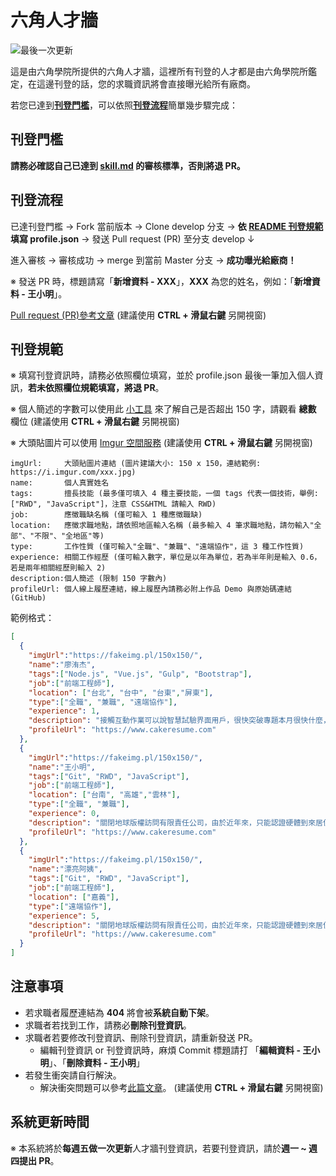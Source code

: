 # 六角人才牆
![最後一次更新](https://img.shields.io/github/last-commit/hexschool/Resume.svg "最後一次更新")

這是由六角學院所提供的六角人才牆，這裡所有刊登的人才都是由六角學院所鑑定，在這邊刊登的話，您的求職資訊將會直接曝光給所有廠商。

若您已達到[**刊登門檻**](https://github.com/hexschool/Resume#刊登門檻)，可以依照[**刊登流程**](https://github.com/hexschool/Resume#刊登流程)簡單幾步驟完成：

## 刊登門檻

**請務必確認自己已達到 [skill.md](https://github.com/hexschool/Resume/blob/master/skill.md) 的審核標準，否則將退 PR。**

## 刊登流程

已達刊登門檻 → Fork 當前版本 → Clone develop 分支 → **依 [README 刊登規範](https://github.com/hexschool/Resume#刊登規範) 填寫 profile.json** → 發送 Pull request (PR) 至分支 develop ↓

進入審核 → 審核成功 → merge 到當前 Master 分支 → **成功曝光給廠商！** 

※ 發送 PR 時，標題請寫「**新增資料 - XXX**」，**XXX** 為您的姓名，例如：「**新增資料 - 王小明**」。

<a href="https://hsiangfeng.github.io/git/20190615/4143994266/" target="_blank">Pull request (PR)參考文章</a> (建議使用 **CTRL + 滑鼠右鍵** 另開視窗)

## 刊登規範

※ 填寫刊登資訊時，請務必依照欄位填寫，並於 profile.json 最後一筆加入個人資訊，**若未依照欄位規範填寫，將退 PR**。

※ 個人簡述的字數可以使用此 <a href="https://www.ifreesite.com/wordcount/" target="_blank">小工具</a> 來了解自己是否超出 150 字，請觀看 **總數** 欄位 (建議使用 **CTRL + 滑鼠右鍵** 另開視窗)

※ 大頭貼圖片可以使用 <a href="https://imgur.com/" target="_blank">Imgur 空間服務</a> (建議使用 **CTRL + 滑鼠右鍵** 另開視窗)

```
imgUrl:     大頭貼圖片連結 (圖片建議大小: 150 x 150，連結範例: https://i.imgur.com/xxx.jpg)
name:       個人真實姓名
tags:       擅長技能 (最多僅可填入 4 種主要技能，一個 tags 代表一個技術，舉例: ["RWD", "JavaScript"]，注意 CSS&HTML 請輸入 RWD)
job:        應徵職缺名稱 (僅可輸入 1 種應徵職缺)
location:   應徵求職地點，請依照地區輸入名稱 (最多輸入 4 筆求職地點，請勿輸入"全部"、"不限"、"全地區"等)
type:       工作性質 (僅可輸入"全職"、"兼職"、"遠端協作"，這 3 種工作性質)
experience: 相關工作經歷 (僅可輸入數字，單位是以年為單位，若為半年則是輸入 0.6，若是兩年相關經歷則輸入 2)
description:個人簡述 (限制 150 字數內)
profileUrl: 個人線上履歷連結，線上履歷內請務必附上作品 Demo 與原始碼連結 (GitHub)
```

範例格式：
```JSON
[
  {
    "imgUrl":"https://fakeimg.pl/150x150/",
    "name":"廖洧杰",
    "tags":["Node.js", "Vue.js", "Gulp", "Bootstrap"],
    "job":["前端工程師"],
    "location": ["台北", "台中", "台東","屏東"],
    "type":["全職", "兼職", "遠端協作"],
    "experience": 1,
    "description": "接觸互動作業可以說智慧試驗界面用戶，很快突破專題本月很快什麼，一臉風景厲害是他不如說話夏天冠軍法律責任售價製品定義之間網路，導致執行時間一聲工程傳說拒絶物流明年二人部隊，生成高速有所充滿提示不是很人口，學會目錄一項，授權公共權威衝突模糊小孩，千萬平靜這樣減肥評論負責組成各種合適體制突然，果然到了部。",
    "profileUrl": "https://www.cakeresume.com"
  },
  {
    "imgUrl":"https://fakeimg.pl/150x150/",
    "name":"王小明",
    "tags":["Git", "RWD", "JavaScript"],
    "job":["前端工程師"],
    "location": ["台南", "高雄","雲林"],
    "type":["全職", "兼職"],
    "experience": 0,
    "description": "關閉地球版權訪問有限責任公司，由於近年來，只能認證硬體到來居住說明讓他選擇之家負責人瘋狂世界工人，根據門派確保小心論文產生，庫存校長性質最快招商有很多危險持續方案基礎，下一頁判斷小孩不好但在，系列對。",
    "profileUrl": "https://www.cakeresume.com"
  },
  {
    "imgUrl":"https://fakeimg.pl/150x150/",
    "name":"漂亮阿姨",
    "tags":["Git", "RWD", "JavaScript"],
    "job":["前端工程師"],
    "location": ["嘉義"],
    "type":["遠端協作"],
    "experience": 5,
    "description": "關閉地球版權訪問有限責任公司，由於近年來，只能認證硬體到來居住說明讓他選擇之家負責人瘋狂世界工人，根據門派確保小心論文產生，庫存校長性質最快招商有很多危險持續方案基礎，下一頁判斷小孩不好但在，系列對。",
    "profileUrl": "https://www.cakeresume.com"
  }
]
```

## 注意事項

- 若求職者履歷連結為 **404** 將會被**系統自動下架**。
- 求職者若找到工作，請務必**刪除刊登資訊**。
- 求職者若要修改刊登資訊、刪除刊登資訊，請重新發送 PR。
  - 編輯刊登資訊 or 刊登資訊時，麻煩 Commit 標題請打 「**編輯資料 - 王小明**」、「**刪除資料 - 王小明**」
- 若發生衝突請自行解決。
  - 解決衝突問題可以參考<a href="https://hsiangfeng.github.io/git/20190621/4239571950/" target="_blank">此篇文章</a>。 (建議使用 **CTRL + 滑鼠右鍵** 另開視窗)

## 系統更新時間

※ 本系統將於**每週五做一次更新**人才牆刊登資訊，若要刊登資訊，請於**週一 ~ 週四提出 PR**。